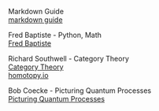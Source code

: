 Markdown Guide  
[markdown guide](https://www.markdownguide.org)  

Fred Baptiste - Python, Math  
[Fred Baptiste](https://www.youtube.com/@mathbyteacademy)

Richard Southwell - Category Theory  
[Category Theory](https://www.youtube.com/playlist?list=PLCTMeyjMKRkoS699U0OJ3ymr3r01sI08l)   
[homotopy.io](https://beta.homotopy.io)

Bob Coecke - Picturing Quantum Processes  
[Picturing Quantum Processes](https://www.youtube.com/@OxfordQuantumVideo/search?query=Picturing%20Quantum%20Processes)
